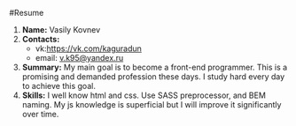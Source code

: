 
#Resume
1. **Name:** Vasily Kovnev
1. **Contacts:**
    * vk:https://vk.com/kaguradun
    * email: v.k95@yandex.ru
1. **Summary:** My main goal is to become a front-end programmer. This is a promising and demanded profession these days. I study hard every day to achieve this goal.
1. **Skills:** I well know html and css. Use SASS preprocessor, and BEM naming. My js knowledge is superficial but I will improve it significantly over time.
